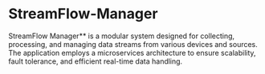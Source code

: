 # StreamFlow-Manager
StreamFlow Manager** is a modular system designed for collecting, processing, and managing data streams from various devices and sources. The application employs a microservices architecture to ensure scalability, fault tolerance, and efficient real-time data handling.
